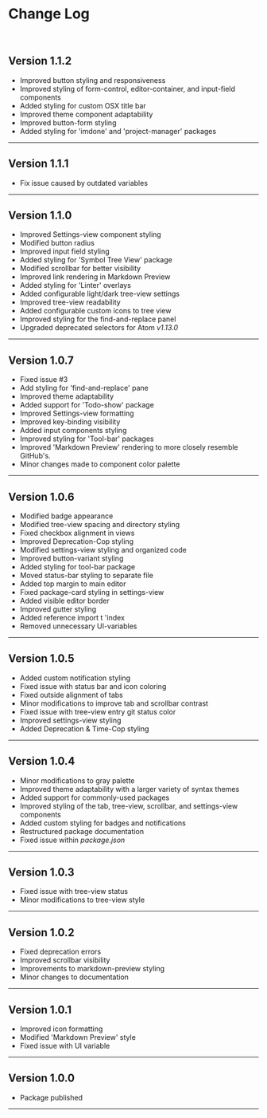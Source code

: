 # Change Log
<br>  

## Version 1.1.2  

  * Improved button styling and responsiveness
  * Improved styling of form-control, editor-container, and input-field components
  * Added styling for custom OSX title bar
  * Improved theme component adaptability
  * Improved button-form styling
  * Added styling for 'imdone' and 'project-manager' packages

--------------------------------------------------------------------------------

## Version 1.1.1  

  * Fix issue caused by outdated variables

--------------------------------------------------------------------------------

## Version 1.1.0  

  * Improved Settings-view component styling
  * Modified button radius
  * Improved input field styling
  * Added styling for 'Symbol Tree View' package
  * Modified scrollbar for better visibility
  * Improved link rendering in Markdown Preview
  * Added styling for 'Linter' overlays
  * Added configurable light/dark tree-view settings
  * Improved tree-view readability
  * Added configurable custom icons to tree view
  * Improved styling for the find-and-replace panel
  * Upgraded deprecated selectors for Atom *v1.13.0*

--------------------------------------------------------------------------------

## Version 1.0.7

  * Fixed issue #3
  * Add styling for 'find-and-replace' pane
  * Improved theme adaptability
  * Added support for 'Todo-show' package
  * Improved Settings-view formatting
  * Improved key-binding visibility  
  * Added input components styling
  * Improved styling for 'Tool-bar' packages
  * Improved 'Markdown Preview' rendering to more closely resemble GitHub's.
  * Minor changes made to component color palette

--------------------------------------------------------------------------------

## Version 1.0.6

  * Modified badge appearance
  * Modified tree-view spacing and directory styling
  * Fixed checkbox alignment in views
  * Improved Deprecation-Cop styling
  * Modified settings-view styling and organized code
  * Improved button-variant styling
  * Added styling for tool-bar package
  * Moved status-bar styling to separate file
  * Added top margin to main editor
  * Fixed package-card styling in settings-view
  * Added visible editor border
  * Improved gutter styling
  * Added reference import t 'index
  * Removed unnecessary UI-variables

--------------------------------------------------------------------------------

## Version 1.0.5

  * Added custom notification styling
  * Fixed issue with status bar and icon coloring
  * Fixed outside alignment of tabs
  * Minor modifications to improve tab and scrollbar contrast
  * Fixed issue with tree-view entry git status color
  * Improved settings-view styling
  * Added Deprecation & Time-Cop styling

--------------------------------------------------------------------------------

## Version 1.0.4

  * Minor modifications to gray palette  
  * Improved theme adaptability with a larger variety of syntax themes
  * Added support for commonly-used packages
  * Improved styling of the tab, tree-view, scrollbar, and settings-view components
  * Added custom styling for badges and notifications
  * Restructured package documentation
  * Fixed issue within *package.json*   

--------------------------------------------------------------------------------
## Version 1.0.3

  * Fixed issue with tree-view status
  * Minor modifications to tree-view style

--------------------------------------------------------------------------------
## Version 1.0.2

  * Fixed deprecation errors
  * Improved scrollbar visibility
  * Improvements to markdown-preview styling
  * Minor changes to documentation

--------------------------------------------------------------------------------

## Version 1.0.1

  * Improved icon formatting
  * Modified 'Markdown Preview' style
  * Fixed issue with UI variable

--------------------------------------------------------------------------------
## Version 1.0.0

  * Package published

--------------------------------------------------------------------------------
